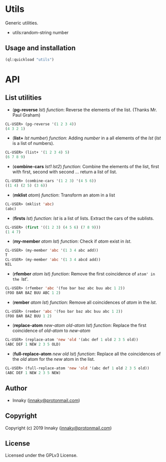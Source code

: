 # Utils

Generic utilities.

* utils:random-string number

## Usage and installation

```lisp
(ql:quickload "utils")
```

# API

## List utilities

* (**pg-reverse** _lst_)    _function_:
  Reverse the elements of the list. (Thanks Mr. Paul Graham)

```lisp
CL-USER> (pg-reverse '(1 2 3 4))
(4 3 2 1)
```

* (**list+** _lst number_)    _function_:
  Adding _number_ in a all elements of the _lst_ (_lst_ is a list of numbers).

```lisp
CL-USER> (list+ '(1 2 3 4) 5)
(6 7 8 9)
```
* (**combine-cars** _lst1 lst2_)    _function_:
  Combine the elements of the list, first with first, second with second ...
  return a list of list.

```lisp
CL-USER> (combine-cars '(1 2 3) '(4 5 6))
((1 4) (2 5) (3 6))
```

* (**mklist** _atom_)     _function_:
  Transform an atom in a list

```lisp
CL-USER> (mklist 'abc)
(abc)
```

* (**firsts** _lst_)     _function_:
  _lst_ is a list of lists. Extract the cars of the sublists.

```lisp
CL-USER> (first '((1 2 3) (4 5 6) (7 8 9)))
(1 4 7)
```

* (**my-member** _atom lst_)     _function_:
  Check if _atom_ exist in _lst_.

```lisp
CL-USER> (my-member 'abc '(1 3 4 abc add))
T
CL-USER> (my-member 'abc '(1 3 4 abcd add))
NIL
```

* (**rfember** _atom lst_)     _function_:
  Remove the first coincidence of `atom' in the `lst'.

```lisp
CL-USER> (rfember 'abc '(foo bar baz abc buu abc 1 2))
(FOO BAR BAZ BUU ABC 1 2)
```

* (**rember** _atom lst_)     _function_:
  Remove all coincidences of _atom_ in the _lst_.

```lisp
CL-USER> (rember 'abc '(foo bar baz abc buu abc 1 2))
(FOO BAR BAZ BUU 1 2)
```

* (**replace-atom** _new-atom old-atom lst_)     _function_:
  Replace the first coincidence of _old-atom_ to _new-atom_

```lisp
CL-USER> (replace-atom 'new 'old '(abc def 1 old 2 3 5 old))
(ABC DEF 1 NEW 2 3 5 OLD)
```

* (**full-replace-atom** _new old lst_)     _function_:
  Replace all the coincidences of the _old_ atom for the _new_ atom in the list.

```lisp
CL-USER> (full-replace-atom 'new 'old '(abc def 1 old 2 3 5 old))
(ABC DEF 1 NEW 2 3 5 NEW)
```
## Author

* Innaky (innaky@protonmail.com)

## Copyright

Copyright (c) 2019 Innaky (innaky@protonmail.com)

## License

Licensed under the GPLv3 License.
